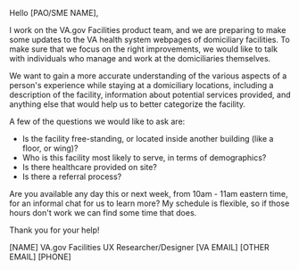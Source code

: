 Hello [PAO/SME NAME],

I work on the VA.gov Facilities product team, and we are preparing to make some updates to the VA health system webpages of domiciliary facilities. To make sure that we focus on the right improvements, we would like to talk with individuals who manage and work at the domiciliaries themselves.

We want to gain a more accurate understanding of the various aspects of a person's experience while staying at a domiciliary locations, including a description of the facility, information about potential services provided, and anything else that would help us to better categorize the facility.

A few of the questions we would like to ask are:

- Is the facility free-standing, or located inside another building (like a floor, or wing)?
- Who is this facility most likely to serve, in terms of demographics?
- Is there healthcare provided on site?
- Is there a referral process?

Are you available any day this or next week, from 10am - 11am eastern time, for an informal chat for us to learn more? My schedule is flexible, so if those hours don't work we can find some time that does.

Thank you for your help!

[NAME]
VA.gov Facilities
UX Researcher/Designer
[VA EMAIL]
[OTHER EMAIL]
[PHONE]
